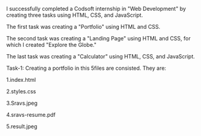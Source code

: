 I successfully completed a Codsoft internship in "Web Development" by creating three tasks using HTML, CSS, and JavaScript.

The first task was creating a "Portfolio" using HTML and CSS.

The second task was creating a "Landing Page" using HTML and CSS, for which I created "Explore the Globe."

The last task was creating a "Calculator" using HTML, CSS, and JavaScript.

Task-1: Creating a portfolio in this 5files are consisted. They are:

1.index.html

2.styles.css

3.Sravs.jpeg

4.sravs-resume.pdf

5.result.jpeg
